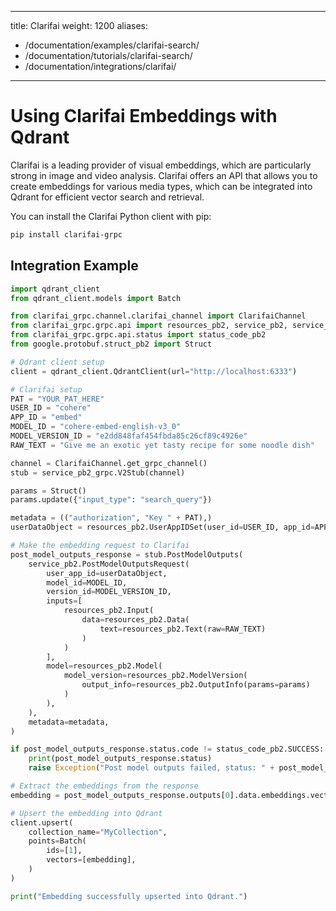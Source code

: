 
---
title: Clarifai
weight: 1200
aliases:
  - /documentation/examples/clarifai-search/
  - /documentation/tutorials/clarifai-search/
  - /documentation/integrations/clarifai/ 
---

# Using Clarifai Embeddings with Qdrant 

Clarifai is a leading provider of visual embeddings, which are particularly strong in image and video analysis. Clarifai offers an API that allows you to create embeddings for various media types, which can be integrated into Qdrant for efficient vector search and retrieval. 

You can install the Clarifai Python client with pip:

```bash
pip install clarifai-grpc
```

## Integration Example

```python
import qdrant_client
from qdrant_client.models import Batch

from clarifai_grpc.channel.clarifai_channel import ClarifaiChannel
from clarifai_grpc.grpc.api import resources_pb2, service_pb2, service_pb2_grpc
from clarifai_grpc.grpc.api.status import status_code_pb2
from google.protobuf.struct_pb2 import Struct

# Qdrant client setup
client = qdrant_client.QdrantClient(url="http://localhost:6333")

# Clarifai setup
PAT = "YOUR_PAT_HERE"
USER_ID = "cohere"
APP_ID = "embed"
MODEL_ID = "cohere-embed-english-v3_0"
MODEL_VERSION_ID = "e2dd848faf454fbda85c26cf89c4926e"
RAW_TEXT = "Give me an exotic yet tasty recipe for some noodle dish"

channel = ClarifaiChannel.get_grpc_channel()
stub = service_pb2_grpc.V2Stub(channel)

params = Struct()
params.update({"input_type": "search_query"})

metadata = (("authorization", "Key " + PAT),)
userDataObject = resources_pb2.UserAppIDSet(user_id=USER_ID, app_id=APP_ID)

# Make the embedding request to Clarifai
post_model_outputs_response = stub.PostModelOutputs(
    service_pb2.PostModelOutputsRequest(
        user_app_id=userDataObject,
        model_id=MODEL_ID,
        version_id=MODEL_VERSION_ID,
        inputs=[
            resources_pb2.Input(
                data=resources_pb2.Data(
                    text=resources_pb2.Text(raw=RAW_TEXT)
                )
            )
        ],
        model=resources_pb2.Model(
            model_version=resources_pb2.ModelVersion(
                output_info=resources_pb2.OutputInfo(params=params)
            )
        ),
    ),
    metadata=metadata,
)

if post_model_outputs_response.status.code != status_code_pb2.SUCCESS:
    print(post_model_outputs_response.status)
    raise Exception("Post model outputs failed, status: " + post_model_outputs_response.status.description)

# Extract the embeddings from the response
embedding = post_model_outputs_response.outputs[0].data.embeddings.vector

# Upsert the embedding into Qdrant
client.upsert(
    collection_name="MyCollection",
    points=Batch(
        ids=[1],
        vectors=[embedding],
    )
)

print("Embedding successfully upserted into Qdrant.")

```
